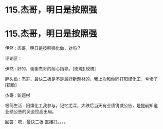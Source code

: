 # 115.杰哥，明日是按照强

# 115.杰哥，明日是按照强

伊然 : 杰哥，明日是按照强化做，对吗？

评论区：

伊然 : 好的，谢谢杰哥的耐心指导。[玫瑰][玫瑰]

胖头鱼 : 杰哥，最快二板是不是最好新题材的，我上次和你同打阳煤化工，亏惨了[捂脸]

杰哥 : 新题材

极简生活 : 阳煤化工我参与，记忆尤深，大跌后当天有业绩锐减公告，是提前知道业绩公告的资金拉高出局。

回答：嗯，最快二板 直接打。。。。